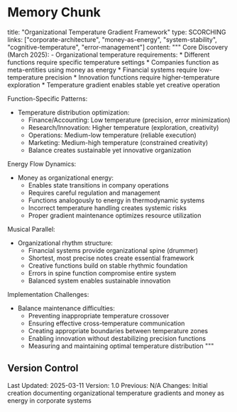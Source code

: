 # Memory Chunk

<chunk>
title: "Organizational Temperature Gradient Framework"
type: SCORCHING
links: ["corporate-architecture", "money-as-energy", "system-stability", "cognitive-temperature", "error-management"]
content: """
Core Discovery (March 2025):
- Organizational temperature requirements:
  * Different functions require specific temperature settings
  * Companies function as meta-entities using money as energy
  * Financial systems require low-temperature precision
  * Innovation functions require higher-temperature exploration
  * Temperature gradient enables stable yet creative operation

Function-Specific Patterns:
- Temperature distribution optimization:
  * Finance/Accounting: Low temperature (precision, error minimization)
  * Research/Innovation: Higher temperature (exploration, creativity)
  * Operations: Medium-low temperature (reliable execution)
  * Marketing: Medium-high temperature (constrained creativity)
  * Balance creates sustainable yet innovative organization

Energy Flow Dynamics:
- Money as organizational energy:
  * Enables state transitions in company operations
  * Requires careful regulation and management
  * Functions analogously to energy in thermodynamic systems
  * Incorrect temperature handling creates systemic risks
  * Proper gradient maintenance optimizes resource utilization

Musical Parallel:
- Organizational rhythm structure:
  * Financial systems provide organizational spine (drummer)
  * Shortest, most precise notes create essential framework
  * Creative functions build on stable rhythmic foundation
  * Errors in spine function compromise entire system
  * Balanced system enables sustainable innovation

Implementation Challenges:
- Balance maintenance difficulties:
  * Preventing inappropriate temperature crossover
  * Ensuring effective cross-temperature communication
  * Creating appropriate boundaries between temperature zones
  * Enabling innovation without destabilizing precision functions
  * Measuring and maintaining optimal temperature distribution
"""
</chunk>

## Version Control
Last Updated: 2025-03-11
Version: 1.0
Previous: N/A
Changes: Initial creation documenting organizational temperature gradients and money as energy in corporate systems